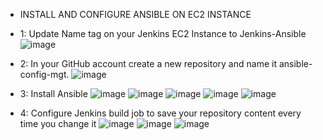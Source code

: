 -  INSTALL AND CONFIGURE ANSIBLE ON EC2 INSTANCE


- 1:  Update Name tag on your Jenkins EC2 Instance to Jenkins-Ansible
![image](https://user-images.githubusercontent.com/94152732/176484201-10ba5fff-e40d-4697-b166-0297f4d479fc.png)

- 2: In your GitHub account create a new repository and name it ansible-config-mgt.
![image](https://user-images.githubusercontent.com/94152732/176485237-2015723b-ef24-4a36-a239-8a947997c8eb.png)

- 3: Install Ansible
![image](https://user-images.githubusercontent.com/94152732/176486466-855460ef-9118-4e23-b2c7-37cf667244fe.png)
![image](https://user-images.githubusercontent.com/94152732/176486644-bc9c4893-51d4-4421-a75d-d2d0e4919090.png)
![image](https://user-images.githubusercontent.com/94152732/176486802-60d1a6b6-ddaf-47b6-b390-9b5abffcdf85.png)
![image](https://user-images.githubusercontent.com/94152732/176486988-4c843ebb-4dc1-4671-bba7-3b977559ff02.png)
![image](https://user-images.githubusercontent.com/94152732/176493970-6839eee9-95ad-4923-b42b-120d83655fc2.png)

- 4: Configure Jenkins build job to save your repository content every time you change it 
![image](https://user-images.githubusercontent.com/94152732/176494218-c2012c01-ba91-4b1d-bb10-c89ef6033359.png)
![image](https://user-images.githubusercontent.com/94152732/176494961-232f05ab-dccd-45d5-b7fa-ea7c3311a1ba.png)
![image](https://user-images.githubusercontent.com/94152732/176496142-39b1deb2-5f47-4442-8507-366860ffd76f.png)
